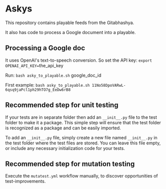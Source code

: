 # Askys

This repository contains playable feeds from the Gitabhashya.

It also has code to process a Google document into a playable.

## Processing a Google doc

It uses OpenAI's text-to-speech conversion. So set the API key: `export OPENAI_API_KEY=`the_api_key

Run: `bash asky_to_playable.sh` google_doc_id

First example: `bash asky_to_playable.sh 11No58DpoVARwL-6qsq9jaPcl1ph29hTO7g_EeDw6rB8`

## Recommended step for unit testing

If your tests are in separate folder then add an  `__init__.py` file to the test folder to make it a package. This simple step will ensure that the test folder is recognized as a package and can be easily imported.

To add an `__init__.py` file, simply create a new file named `__init__.py` in the test folder where the test files are stored. You can leave this file empty, or include any necessary initialization code for your tests.

## Recommended step for mutation testing 

Execute the `mutatest.yml` workflow manually, to discover opportunities of test-improvements.

